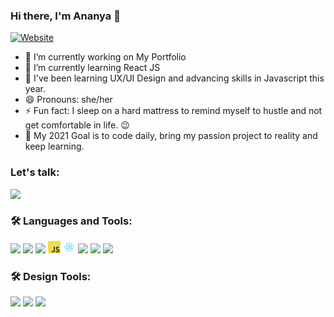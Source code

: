 ### Hi there, I'm Ananya 👋

[![Website](https://img.shields.io/website?label=codeSTACKr.com&style=for-the-badge&url=https%3A%2F%2Fcodestackr.com)](https://codestackr.com)

- 🔭 I’m currently working on My Portfolio
- 🌱 I’m currently learning React JS
- 🏁 I've been learning UX/UI Design and advancing skills in Javascript this year.
- 😄 Pronouns: she/her
- ⚡ Fun fact: I sleep on a hard mattress to remind myself to hustle and not get comfortable in life. 😉
- 🎯 My 2021 Goal is to code daily, bring my passion project to reality and keep learning. 

### Let's talk:
[<img align="left" height ="22px" src="https://toppng.com/uploads/preview/linkedin-square-logo-comments-linkedin-icon-black-11563087424lpctodfamj.png"/>](https://www.linkedin.com/in/ananya-thukral-576301178/)

<br/>

### 🛠️ Languages and Tools:
<code><img height="20" src="https://upload.wikimedia.org/wikipedia/commons/thumb/9/9a/Visual_Studio_Code_1.35_icon.svg/1024px-Visual_Studio_Code_1.35_icon.svg.png"></code> 
<code><img height="20" src="https://upload.wikimedia.org/wikipedia/commons/thumb/6/61/HTML5_logo_and_wordmark.svg/512px-HTML5_logo_and_wordmark.svg.png"></code> 
<code><img height="20" src="https://upload.wikimedia.org/wikipedia/commons/thumb/d/d5/CSS3_logo_and_wordmark.svg/1200px-CSS3_logo_and_wordmark.svg.png"></code> 
<code><img height="20" src="https://raw.githubusercontent.com/github/explore/80688e429a7d4ef2fca1e82350fe8e3517d3494d/topics/javascript/javascript.png"></code>
<code><img height="20" src="https://raw.githubusercontent.com/github/explore/80688e429a7d4ef2fca1e82350fe8e3517d3494d/topics/react/react.png"></code>
<code><img height="20" src="https://cdn3.iconfinder.com/data/icons/logos-and-brands-adobe/512/267_Python-512.png"></code>
<code><img height="20" src="https://mpng.subpng.com/20180411/wre/kisspng-mysql-database-web-development-computer-software-dolphin-5ace280ea31a78.1388980015234601106681.jpg"></code>
<code><img height="20" src="https://e7.pngegg.com/pngimages/820/213/png-clipart-power-bi-business-intelligence-microsoft-corporation-data-visualization-data-analysis-power-bi-dashboard-templates-thumbnail.png"></code>

### 🛠️ Design Tools:
<code><img height="20" src="https://upload.wikimedia.org/wikipedia/commons/3/33/Figma-logo.svg"></code>
<code><img height="20" src="https://upload.wikimedia.org/wikipedia/commons/thumb/c/c2/Adobe_XD_CC_icon.svg/2101px-Adobe_XD_CC_icon.svg.png"></code>
<code><img height="20" src="https://brandslogos.com/wp-content/uploads/images/large/invision-logo.png"></code>
